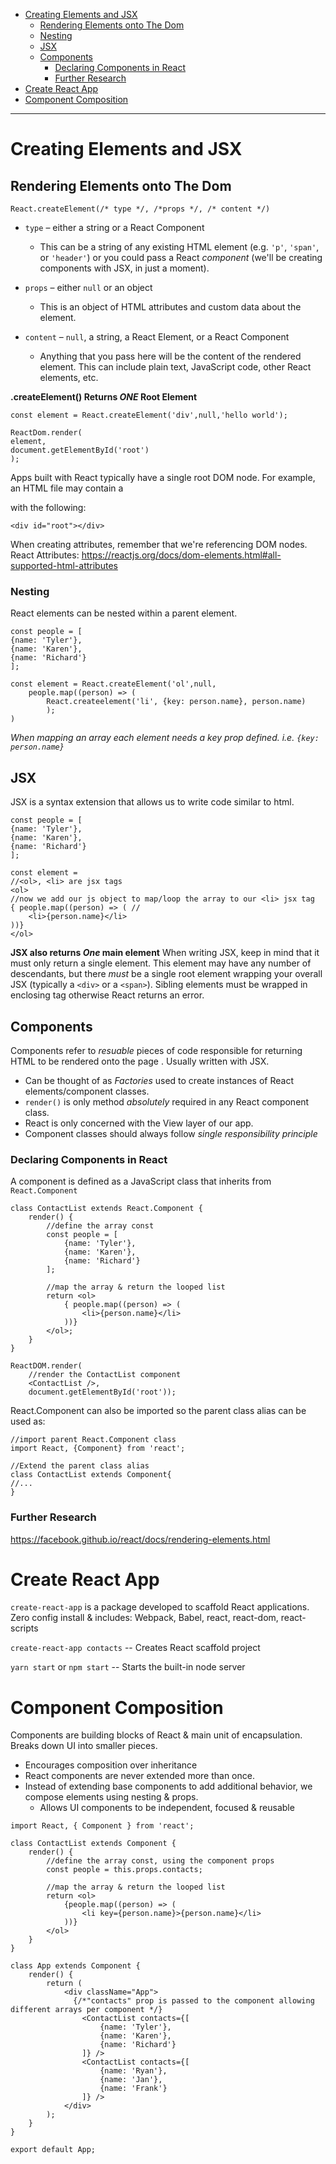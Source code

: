 - [Creating Elements and JSX](#creating-elements-and-jsx)   
   * [Rendering Elements onto The Dom](#rendering-elements-onto-the-dom)
  * [Nesting](#nesting)
  * [JSX](#jsx)
  * [Components](#components)
    + [Declaring Components in React](##declaring-components-in-react)
    * [Further Research](#further-research)
- [Create React App](#create-react-app)
- [Component Composition](#component-composition)
___

# Creating Elements and JSX


## Rendering Elements onto The Dom

```
React.createElement(/* type */, /*props */, /* content */) 
```
-   `type`  – either a string or a React Component
    
    * This can be a string of any existing HTML element (e.g.  `'p'`,  `'span'`, or  `'header'`) or you could pass a React  _component_  (we'll be creating components with JSX, in just a moment).
    

-   `props`  – either  `null`  or an object
    
     * This is an object of HTML attributes and custom data about the element.
    

-   `content`  –  `null`, a string, a React Element, or a React Component 
    * Anything that you pass here will be the content of the rendered element. This can include plain text, JavaScript code, other React elements, etc.

**.createElement() Returns _ONE_ Root Element**
```
const element = React.createElement('div',null,'hello world');

ReactDom.render(
element,
document.getElementById('root')
);
```


Apps built with React typically have a single root DOM node. For example, an HTML file may contain a <div> with the following:

`<div id="root"></div>`

When creating attributes, remember that we're referencing DOM nodes.  
React Attributes: https://reactjs.org/docs/dom-elements.html#all-supported-html-attributes

### Nesting
React elements can be nested within a parent element.  
```
const people = [
{name: 'Tyler'},
{name: 'Karen'},
{name: 'Richard'}
];

const element = React.createElement('ol',null,
    people.map((person) => (
        React.createelement('li', {key: person.name}, person.name)
        );
)
```
_When mapping an array each element needs a key prop defined.  i.e. `{key: person.name}`_

## JSX
JSX is a syntax extension that allows us to write code similar to html.  
```
const people = [
{name: 'Tyler'},
{name: 'Karen'},
{name: 'Richard'}
];

const element = 
//<ol>, <li> are jsx tags
<ol> 
//now we add our js object to map/loop the array to our <li> jsx tag
{ people.map((person) => ( //
    <li>{person.name}</li>
))}
</ol>
```

**JSX also returns _One_ main element**
When writing JSX, keep in mind that it must only return a single element. This element may have any number of descendants, but there  _must_  be a single root element wrapping your overall JSX (typically a  `<div>`  or a  `<span>`). 
Sibling elements must be wrapped in enclosing tag otherwise React returns an error.  

## Components
Components refer to _resuable_ pieces of code responsible for returning HTML to be rendered onto the page . Usually written with JSX.  
   - Can be thought of as _Factories_ used to create instances of React elements/component classes. 
- `render()` is only method _absolutely_ required in any React component class.  
- React is only concerned with the View layer of our app.
- Component classes should always follow _single responsibility principle_


### Declaring Components in React
A component is defined as a JavaScript class that inherits from `React.Component`

```
class ContactList extends React.Component {
    render() {
        //define the array const
        const people = [
            {name: 'Tyler'},
            {name: 'Karen'},
            {name: 'Richard'}
        ];
        
        //map the array & return the looped list
        return <ol>
            { people.map((person) => (
                <li>{person.name}</li>
            ))}
        </ol>;
    }
}

ReactDOM.render(
    //render the ContactList component
    <ContactList />,
    document.getElementById('root'));
```

React.Component can also be imported so the parent class alias can be used as: 
```
//import parent React.Component class
import React, {Component} from 'react'; 

//Extend the parent class alias 
class ContactList extends Component{
//...
}
```

### Further Research
https://facebook.github.io/react/docs/rendering-elements.html


# Create React App

`create-react-app` is a package developed to scaffold React applications.  Zero config install & includes:  Webpack, Babel, react, react-dom, react-scripts

`create-react-app contacts` -- Creates React scaffold project

`yarn start` or `npm start` -- Starts the built-in node server

# Component Composition
Components are building blocks of React & main unit of encapsulation.  Breaks down UI into smaller pieces.  
-  Encourages composition over inheritance
- React components are never extended more than once.  
- Instead of extending base components to add additional behavior,  we compose elements using nesting & props.  
    * Allows UI components to be independent, focused  & reusable

```
import React, { Component } from 'react';

class ContactList extends Component {
    render() {
        //define the array const, using the component props
        const people = this.props.contacts;
        
        //map the array & return the looped list
        return <ol>
            {people.map((person) => (
                <li key={person.name}>{person.name}</li>
            ))}
        </ol>
    }
}

class App extends Component {
    render() {
        return (
            <div className="App">
              {/*"contacts" prop is passed to the component allowing different arrays per component */}
                <ContactList contacts={[
                    {name: 'Tyler'},
                    {name: 'Karen'},
                    {name: 'Richard'}
                ]} />
                <ContactList contacts={[
                    {name: 'Ryan'},
                    {name: 'Jan'},
                    {name: 'Frank'}
                ]} />
            </div>
        );
    }
}
 
export default App;

```

<!--stackedit_data:
eyJoaXN0b3J5IjpbMTQxOTE5ODMwOSwtMTkwNjgxNDQ3XX0=
-->